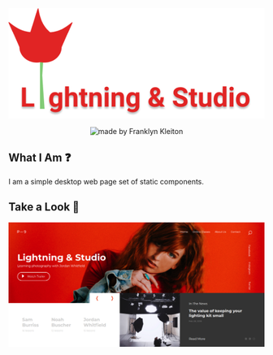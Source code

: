 <p align="center">
    <img src="./images/lightning-studio.png">
</p>
<p align="center">
    <img alt="made by Franklyn Kleiton" src="https://img.shields.io/badge/Made%20by-Franklyn%20Kleiton-red" width="130px" height="20px">
</p>

## What I Am ❓
I am a simple desktop web page set of static components.

## Take a Look :eyes:
<img src="./images/lightning-preview.png">